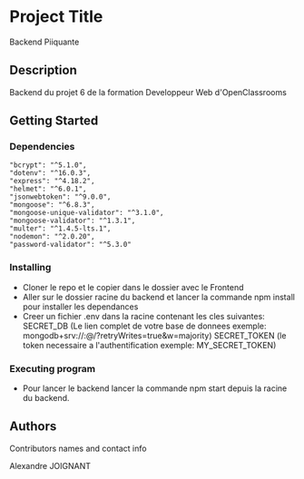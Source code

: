 # Project Title

Backend Piiquante

## Description

Backend du projet 6 de la formation Developpeur Web d'OpenClassrooms

## Getting Started

### Dependencies

    "bcrypt": "^5.1.0",
    "dotenv": "^16.0.3",
    "express": "^4.18.2",
    "helmet": "^6.0.1",
    "jsonwebtoken": "^9.0.0",
    "mongoose": "^6.8.3",
    "mongoose-unique-validator": "^3.1.0",
    "mongoose-validator": "^1.3.1",
    "multer": "^1.4.5-lts.1",
    "nodemon": "^2.0.20",
    "password-validator": "^5.3.0"

### Installing

- Cloner le repo et le copier dans le dossier avec le Frontend
- Aller sur le dossier racine du backend et lancer la commande npm install pour installer les dependances
- Creer un fichier .env dans la racine contenant les cles suivantes:
  SECRET_DB (Le lien complet de votre base de donnees exemple: mongodb+srv://<username>:<password>@<host>/?retryWrites=true&w=majority)
  SECRET_TOKEN (le token necessaire a l'authentification exemple: MY_SECRET_TOKEN)

### Executing program

- Pour lancer le backend lancer la commande npm start depuis la racine du backend.

## Authors

Contributors names and contact info

Alexandre JOIGNANT
